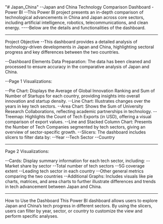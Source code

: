 "# Japan_China" 
--Japan and China Technology Comparison Dashboard - Power BI
--This Power BI project presents an in-depth comparison of technological advancements in China and Japan across core sectors, including artificial intelligence, robotics, telecommunications, and clean energy. ----Below are the details and functionalities of the dashboard.

_____________________________________________________________________________________________________________________________________________________________
Project Objective
--This dashboard provides a detailed analysis of technology-driven developments in Japan and China, highlighting sectoral progress and key differences between the two countries.

--Dashboard Elements
Data Preparation: The data has been cleaned and processed to ensure accuracy in the comparative analysis of Japan and China.

--Page 1 Visualizations:

--Pie Chart: Displays the Average of Global Innovation Ranking and Sum of Number of Startups for each country, providing insights into overall innovation and startup density.
--Line Chart: Illustrates changes over the years in key tech sectors.
--Area Chart: Shows the Sum of University Research Collaborations, reflecting academic partnerships in technology.
--Treemap: Highlights the Count of Tech Exports (in USD), offering a visual comparison of export values.
--Line and Stacked Column Chart: Presents the Number of Tech Companies segmented by tech sectors, giving an overview of sector-specific growth.
--Slicers: The dashboard includes slicers to filter data by:
--Year
--Tech Sector
--Country


__________________________________________________________________________________________________________________________________________________
Page 2 Visualizations:

--Cards: Display summary information for each tech sector, including:
--Market share by sector
--Total number of tech sectors
--5G coverage extent
--Leading tech sector in each country
--Other general metrics comparing the two countries
--Additional Graphs: Includes visuals like pie charts, matrices, and area charts to further illustrate differences and trends in tech advancement between Japan and China.



____________________________________________________________________________________________________________________________________________________
How to Use the Dashboard
This Power BI dashboard allows users to explore Japan and China’s tech progress in different sectors. By using the slicers, users can filter by year, sector, or country to customize the view and perform specific analyses.
